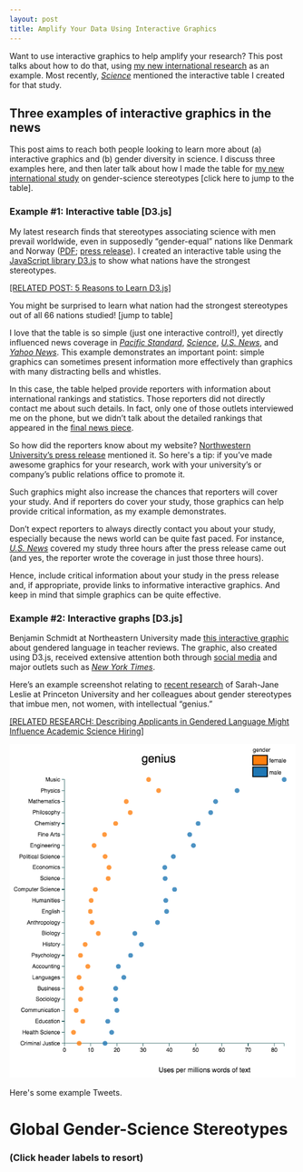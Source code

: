 ```yaml
---
layout: post
title: Amplify Your Data Using Interactive Graphics
---
```


Want to use interactive graphics to help amplify your research? This post talks about how to do that, using [my new international research](http://d-miller.github.io/assets/MillerEaglyLinn2015.pdf) as an example. Most recently, [_Science_](http://news.sciencemag.org/social-sciences/2015/05/science-still-seen-male-profession-according-international-study-gender-bias) mentioned the interactive table I created for that study.

## Three examples of interactive graphics in the news

This post aims to reach both people looking to learn more about (a) interactive graphics and (b) gender diversity in science. I discuss three examples here, and then later talk about how I made the table for [my new international study](http://d-miller.github.io/assets/MillerEaglyLinn2015.pdf) on gender-science stereotypes [click here to jump to the table]. 

### Example #1: Interactive table [D3.js]

My latest research finds that stereotypes associating science with men prevail worldwide, even in supposedly “gender-equal” nations like Denmark and Norway ([PDF](http://d-miller.github.io/assets/MillerEaglyLinn2015.pdf); [press release](http://www.northwestern.edu/newscenter/stories/2015/05/gender-science-stereotypes-persist-across-the-world.html)). I created an interactive table using the [JavaScript library D3.js](http://d3js.org/) to show what nations have the strongest stereotypes. 

[[RELATED POST: 5 Reasons to Learn D3.js]](http://d-miller.github.io/Why-Learn-D3/)

You might be surprised to learn what nation had the strongest stereotypes out of all 66 nations studied! [jump to table]

I love that the table is so simple (just one interactive control!), yet directly influenced news coverage in [_Pacific Standard_](http://www.psmag.com/health-and-behavior/when-it-comes-to-female-scientists-seeing-is-believing), [_Science_](http://news.sciencemag.org/social-sciences/2015/05/science-still-seen-male-profession-according-international-study-gender-bias), [_U.S. News_](http://www.usnews.com/news/blogs/data-mine/2015/05/18/stem-gender-stereotypes-common-across-the-world), and [_Yahoo News_](http://news.yahoo.com/gender-science-stereotype-strongest-holland-082246004.html). This example demonstrates an important point: simple graphics can sometimes present information more effectively than graphics with many distracting bells and whistles.  

In this case, the table helped provide reporters with information about international rankings and statistics. Those reporters did not directly contact me about such details. In fact, only one of those outlets interviewed me on the phone, but we didn’t talk about the detailed rankings that appeared in the [final news piece](http://news.sciencemag.org/social-sciences/2015/05/science-still-seen-male-profession-according-international-study-gender-bias).

So how did the reporters know about my website? [Northwestern University’s press release](http://www.northwestern.edu/newscenter/stories/2015/05/gender-science-stereotypes-persist-across-the-world.html) mentioned it. So here's a tip: if you’ve made awesome graphics for your research, work with your university’s or company’s public relations office to promote it.

Such graphics might also increase the chances that reporters will cover your study. And if reporters do cover your study, those graphics can help provide critical information, as my example demonstrates. 

Don’t expect reporters to always directly contact you about your study, especially because the news world can be quite fast paced. For instance, [_U.S. News_](http://www.usnews.com/news/blogs/data-mine/2015/05/18/stem-gender-stereotypes-common-across-the-world) covered my study three hours after the press release came out (and yes, the reporter wrote the coverage in just those three hours). 

Hence, include critical information about your study in the press release and, if appropriate, provide links to informative interactive graphics. And keep in mind that simple graphics can be quite effective. 

### Example #2: Interactive graphs [D3.js] 

Benjamin Schmidt at Northeastern University made [this interactive graphic](http://benschmidt.org/profGender/) about gendered language in teacher reviews. The graphic, also created using D3.js, received extensive attention both through [social media](https://twitter.com/benmschmidt/status/563754577359814656) and major outlets such as [_New York Times_](http://www.nytimes.com/2015/02/07/upshot/is-the-professor-bossy-or-brilliant-much-depends-on-gender.html).

Here’s an example screenshot relating to [recent research](http://www.sciencemag.org/content/347/6219/262) of Sarah-Jane Leslie at Princeton University and her colleagues about gender stereotypes that imbue men, not women, with intellectual “genius.” 

[[RELATED RESEARCH: Describing Applicants in Gendered Language Might Influence Academic Science Hiring]](http://www.americanscientist.org/blog/pub/gendered-language-science-hiring)

<div align="center"><img src="../images/prof-gender.png" /></div>

Here's some example Tweets.

<div align="center"><p><blockquote class="twitter-tweet" lang="en">
  <a href="https://twitter.com/benmschmidt/status/563754577359814656"></a>
</blockquote><script async src="//platform.twitter.com/widgets.js" charset="utf-8"></script></p></div>

<div align="center"><p><blockquote class="twitter-tweet" lang="en">
  <a href="https://twitter.com/girlmeetsvoice/status/575413471799607296"></a>
</blockquote><script async src="//platform.twitter.com/widgets.js" charset="utf-8"></script></p></div>

<div align="center"><p><blockquote class="twitter-tweet" lang="en">
  <a href="https://twitter.com/AndreiCimpian/status/563766644783464448"></a>
</blockquote><script async src="//platform.twitter.com/widgets.js" charset="utf-8"></script></p></div>

<div align="center"><p><blockquote class="twitter-tweet" lang="en">
  <a href="https://twitter.com/crampell/status/564513761566806016"></a>
</blockquote><script async src="//platform.twitter.com/widgets.js" charset="utf-8"></script></p></div>

<div align="center"><p><blockquote class="twitter-tweet" lang="en">
  <a href="https://twitter.com/criener/status/563759767777452032"></a>
</blockquote><script async src="//platform.twitter.com/widgets.js" charset="utf-8"></script></p></div>

<div align="center"><p><blockquote class="twitter-tweet" lang="en">
  <a href="https://twitter.com/BethAV/status/563770468495556609	"></a>
</blockquote><script async src="//platform.twitter.com/widgets.js" charset="utf-8"></script></p></div>



<script src="../assets/test/lib/d3.v3.min.js"></script>
<link rel="stylesheet" href="../assets/test/styles/styles.css">

<div id="table" style="padding-top: 0px;">
  <div id="titleCustom">
    <h1><strong>Global Gender-Science Stereotypes</strong></h1>
    <h3>(Click header labels to resort)</h3>
  </div>
  <div class="top25" style="text-align: center;"></div>
  <script src="../assets/test/js/top25.js"></script>
</div>
